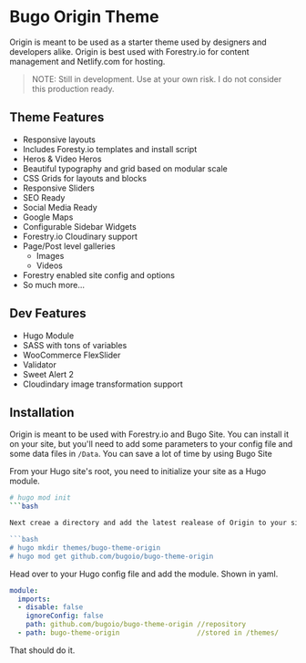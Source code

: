 # Bugo Origin Theme

Origin is meant to be used as a starter theme used by designers and developers alike. Origin is best used with Forestry.io for content management and Netlify.com for hosting.

> NOTE: Still in development. Use at your own risk. I do not consider this production ready.

## Theme Features

* Responsive layouts
* Includes Foresty.io templates and install script
* Heros & Video Heros
* Beautiful typography and grid based on modular scale
* CSS Grids for layouts and blocks
* Responsive Sliders
* SEO Ready
* Social Media Ready
* Google Maps
* Configurable Sidebar Widgets
* Forestry.io Cloudinary support
* Page/Post level galleries
  * Images
  * Videos
* Forestry enabled site config and options
* So much more…

## Dev Features

* Hugo Module
* SASS with tons of variables 
* WooCommerce FlexSlider
* Validator
* Sweet Alert 2
* Cloudindary image transformation support

## Installation
Origin is meant to be used with Forestry.io and Bugo Site. You can install it on your site, but you'll need to add some parameters to your config file and some data files in `/Data`. You can save a lot of time by using Bugo Site

From your Hugo site's root, you need to initialize your site as a Hugo module.

```bash
# hugo mod init
```bash

Next creae a directory and add the latest realease of Origin to your site's module configuration

```bash
# hugo mkdir themes/bugo-theme-origin
# hugo mod get github.com/bugoio/bugo-theme-origin
```

Head over to your Hugo config file and add the module. Shown in yaml.

```yaml
module:
  imports:
  - disable: false
    ignoreConfig: false
    path: github.com/bugoio/bugo-theme-origin //repository
  - path: bugo-theme-origin                   //stored in /themes/
```

That should do it. 
